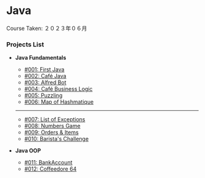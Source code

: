 # Java

Course Taken: ２０２３年０６月

### Projects List

- **Java Fundamentals**
    - [#001: First Java](Wk1-Java_Fundamentals/001-First_Java)
    - [#002: Café Java](Wk1-Java_Fundamentals/002-Cafe_Java)
    - [#003: Alfred Bot](Wk1-Java_Fundamentals/003-Alfred_Bot/)
    - [#004: Café Business Logic](Wk1-Java_Fundamentals/004-Cafe_Business_Logic/)
    - [#005: Puzzling](Wk1-Java_Fundamentals/005-Puzzling/)
    - [#006: Map of Hashmatique](Wk1-Java_Fundamentals/006-Map_of_Hashmatique/)
    ---
    - [#007: List of Exceptions](#)
    - [#008: Numbers Game](#)
    - [#009: Orders & Items](#)
    - [#010: Barista's Challenge](#)

- **Java OOP**
    - [#011: BankAccount](#)
    - [#012: Coffeedore 64](#)